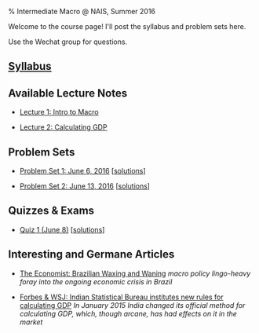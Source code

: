 % Intermediate Macro @ NAIS, Summer 2016

Welcome to the course page! I'll post the syllabus and problem sets here.

Use the Wechat group for questions.

## [Syllabus](syllabus.pdf)

## Available Lecture Notes

* [Lecture 1: Intro to Macro](lecture_01.pdf)
 
* [Lecture 2: Calculating GDP](lecture_02.pdf)

## Problem Sets

* [Problem Set 1: June 6, 2016](hw_01.pdf) [[solutions](hw_01_sol.pdf)]

* [Problem Set 2: June 13, 2016](hw_02.pdf) [[solutions](hw_02_sol.pdf)]

## Quizzes & Exams

* [Quiz 1 (June 8)](quiz_01.pdf) [[solutions](quiz_01_sol.pdf)]

## Interesting and Germane Articles

* [The Economist: Brazilian Waxing and Waning](http://www.economist.com/blogs/graphicdetail/2016/04/economic-backgrounder) _macro policy lingo-heavy foray into the ongoing economic crisis in Brazil_

* [Forbes & WSJ: Indian Statistical Bureau institutes new rules for calculating GDP](articles_india_gdp_calculation.pdf) _In January 2015 India changed its official method for calculating GDP, which, though arcane, has had effects on it in the market_
